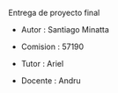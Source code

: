 Entrega de proyecto final

- Autor : Santiago Minatta

- Comision : 57190

- Tutor : Ariel 

- Docente : Andru

